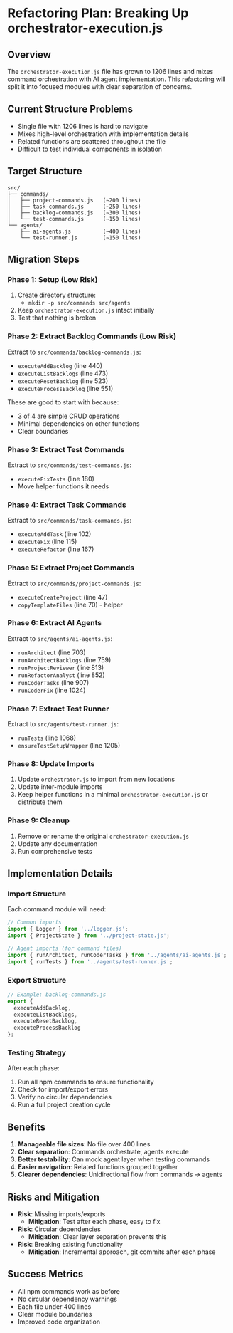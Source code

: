 # Refactoring Plan: Breaking Up orchestrator-execution.js

## Overview
The `orchestrator-execution.js` file has grown to 1206 lines and mixes command orchestration with AI agent implementation. This refactoring will split it into focused modules with clear separation of concerns.

## Current Structure Problems
- Single file with 1206 lines is hard to navigate
- Mixes high-level orchestration with implementation details
- Related functions are scattered throughout the file
- Difficult to test individual components in isolation

## Target Structure

```
src/
├── commands/
│   ├── project-commands.js   (~200 lines)
│   ├── task-commands.js      (~250 lines)
│   ├── backlog-commands.js   (~300 lines)
│   └── test-commands.js      (~150 lines)
└── agents/
    ├── ai-agents.js          (~400 lines)
    └── test-runner.js        (~150 lines)
```

## Migration Steps

### Phase 1: Setup (Low Risk)
1. Create directory structure:
   - `mkdir -p src/commands src/agents`
2. Keep `orchestrator-execution.js` intact initially
3. Test that nothing is broken

### Phase 2: Extract Backlog Commands (Low Risk)
Extract to `src/commands/backlog-commands.js`:
- `executeAddBacklog` (line 440)
- `executeListBacklogs` (line 473)
- `executeResetBacklog` (line 523)
- `executeProcessBacklog` (line 551)

These are good to start with because:
- 3 of 4 are simple CRUD operations
- Minimal dependencies on other functions
- Clear boundaries

### Phase 3: Extract Test Commands
Extract to `src/commands/test-commands.js`:
- `executeFixTests` (line 180)
- Move helper functions it needs

### Phase 4: Extract Task Commands
Extract to `src/commands/task-commands.js`:
- `executeAddTask` (line 102)
- `executeFix` (line 115)
- `executeRefactor` (line 167)

### Phase 5: Extract Project Commands
Extract to `src/commands/project-commands.js`:
- `executeCreateProject` (line 47)
- `copyTemplateFiles` (line 70) - helper

### Phase 6: Extract AI Agents
Extract to `src/agents/ai-agents.js`:
- `runArchitect` (line 703)
- `runArchitectBacklogs` (line 759)
- `runProjectReviewer` (line 813)
- `runRefactorAnalyst` (line 852)
- `runCoderTasks` (line 907)
- `runCoderFix` (line 1024)

### Phase 7: Extract Test Runner
Extract to `src/agents/test-runner.js`:
- `runTests` (line 1068)
- `ensureTestSetupWrapper` (line 1205)

### Phase 8: Update Imports
1. Update `orchestrator.js` to import from new locations
2. Update inter-module imports
3. Keep helper functions in a minimal `orchestrator-execution.js` or distribute them

### Phase 9: Cleanup
1. Remove or rename the original `orchestrator-execution.js`
2. Update any documentation
3. Run comprehensive tests

## Implementation Details

### Import Structure
Each command module will need:
```javascript
// Common imports
import { Logger } from '../logger.js';
import { ProjectState } from '../project-state.js';

// Agent imports (for command files)
import { runArchitect, runCoderTasks } from '../agents/ai-agents.js';
import { runTests } from '../agents/test-runner.js';
```

### Export Structure
```javascript
// Example: backlog-commands.js
export {
  executeAddBacklog,
  executeListBacklogs,
  executeResetBacklog,
  executeProcessBacklog
};
```

### Testing Strategy
After each phase:
1. Run all npm commands to ensure functionality
2. Check for import/export errors
3. Verify no circular dependencies
4. Run a full project creation cycle

## Benefits
1. **Manageable file sizes**: No file over 400 lines
2. **Clear separation**: Commands orchestrate, agents execute
3. **Better testability**: Can mock agent layer when testing commands
4. **Easier navigation**: Related functions grouped together
5. **Clearer dependencies**: Unidirectional flow from commands → agents

## Risks and Mitigation
- **Risk**: Missing imports/exports
  - **Mitigation**: Test after each phase, easy to fix
- **Risk**: Circular dependencies
  - **Mitigation**: Clear layer separation prevents this
- **Risk**: Breaking existing functionality
  - **Mitigation**: Incremental approach, git commits after each phase

## Success Metrics
- All npm commands work as before
- No circular dependency warnings
- Each file under 400 lines
- Clear module boundaries
- Improved code organization